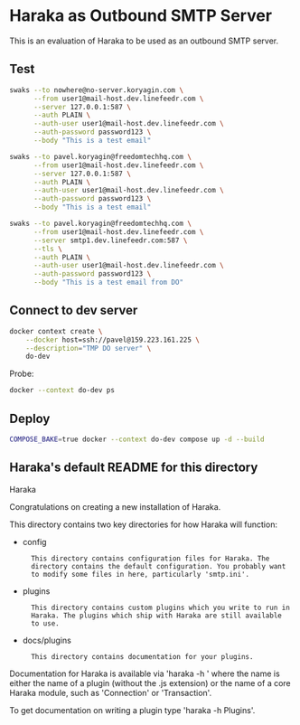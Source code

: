 # Haraka as Outbound SMTP Server

This is an evaluation of Haraka to be used as an outbound SMTP server.

## Test

```bash
swaks --to nowhere@no-server.koryagin.com \
      --from user1@mail-host.dev.linefeedr.com \
      --server 127.0.0.1:587 \
      --auth PLAIN \
      --auth-user user1@mail-host.dev.linefeedr.com \
      --auth-password password123 \
      --body "This is a test email"
```

```bash
swaks --to pavel.koryagin@freedomtechhq.com \
      --from user1@mail-host.dev.linefeedr.com \
      --server 127.0.0.1:587 \
      --auth PLAIN \
      --auth-user user1@mail-host.dev.linefeedr.com \
      --auth-password password123 \
      --body "This is a test email"
```

```bash
swaks --to pavel.koryagin@freedomtechhq.com \
      --from user1@mail-host.dev.linefeedr.com \
      --server smtp1.dev.linefeedr.com:587 \
      --tls \
      --auth PLAIN \
      --auth-user user1@mail-host.dev.linefeedr.com \
      --auth-password password123 \
      --body "This is a test email from DO"
```

## Connect to dev server

```bash
docker context create \
    --docker host=ssh://pavel@159.223.161.225 \
    --description="TMP DO server" \
    do-dev
```

Probe:

```bash
docker --context do-dev ps
```

## Deploy

```bash
COMPOSE_BAKE=true docker --context do-dev compose up -d --build
```

## Haraka's default README for this directory

Haraka

Congratulations on creating a new installation of Haraka.

This directory contains two key directories for how Haraka will function:

- config

        This directory contains configuration files for Haraka. The
        directory contains the default configuration. You probably want
        to modify some files in here, particularly 'smtp.ini'.

- plugins

        This directory contains custom plugins which you write to run in
        Haraka. The plugins which ship with Haraka are still available
        to use.

- docs/plugins

        This directory contains documentation for your plugins.

Documentation for Haraka is available via 'haraka -h <name>' where the name
is either the name of a plugin (without the .js extension) or the name of
a core Haraka module, such as 'Connection' or 'Transaction'.

To get documentation on writing a plugin type 'haraka -h Plugins'.
